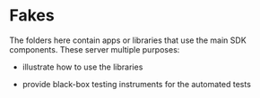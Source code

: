 # Fakes

The folders here contain apps or libraries that use the main SDK components. These server multiple purposes:

- illustrate how to use the libraries

- provide black-box testing instruments for the automated tests